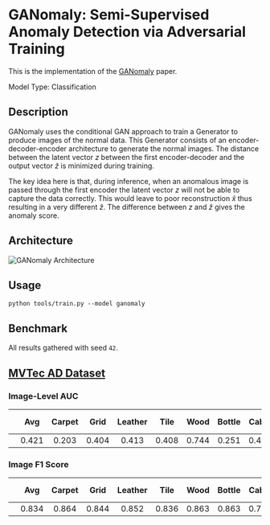# GANomaly: Semi-Supervised Anomaly Detection via Adversarial Training

This is the implementation of the [GANomaly](https://arxiv.org/abs/1805.06725) paper.

Model Type: Classification

## Description

GANomaly uses the conditional GAN approach to train a Generator to produce images of the normal data. This Generator consists of an encoder-decoder-encoder architecture to generate the normal images. The distance between the latent vector $z$ between the first encoder-decoder and the output vector $\hat{z}$ is minimized during training.

The key idea here is that, during inference, when an anomalous image is passed through the first encoder the latent vector $z$ will not be able to capture the data correctly. This would leave to poor reconstruction $\hat{x}$ thus resulting in a very different $\hat{z}$. The difference between $z$ and $\hat{z}$ gives the anomaly score.

## Architecture

![GANomaly Architecture](../../../docs/source/images/ganomaly/architecture.jpg "GANomaly Architecture")

## Usage

`python tools/train.py --model ganomaly`

## Benchmark

All results gathered with seed `42`.

## [MVTec AD Dataset](https://www.mvtec.com/company/research/datasets/mvtec-ad)

### Image-Level AUC

|     |  Avg  | Carpet | Grid  | Leather | Tile  | Wood  | Bottle | Cable | Capsule | Hazelnut | Metal Nut | Pill  | Screw | Toothbrush | Transistor | Zipper |
| --- | :---: | :----: | :---: | :-----: | :---: | :---: | :----: | :---: | :-----: | :------: | :-------: | :---: | :---: | :--------: | :--------: | :----: |
|     | 0.421 | 0.203  | 0.404 |  0.413  | 0.408 | 0.744 | 0.251  | 0.457 |  0.682  |  0.537   |   0.270   | 0.472 | 0.231 |   0.372    |   0.440    | 0.434  |

### Image F1 Score

|     |  Avg  | Carpet | Grid  | Leather | Tile  | Wood  | Bottle | Cable | Capsule | Hazelnut | Metal Nut | Pill  | Screw | Toothbrush | Transistor | Zipper |
| --- | :---: | :----: | :---: | :-----: | :---: | :---: | :----: | :---: | :-----: | :------: | :-------: | :---: | :---: | :--------: | :--------: | :----: |
|     | 0.834 | 0.864  | 0.844 |  0.852  | 0.836 | 0.863 | 0.863  | 0.760 |  0.905  |  0.777   |   0.894   | 0.916 | 0.853 |   0.833    |   0.571    | 0.881  |

